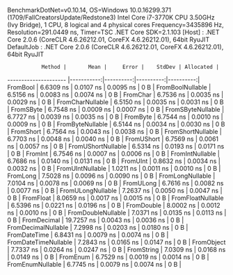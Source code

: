 
BenchmarkDotNet=v0.10.14, OS=Windows 10.0.16299.371 (1709/FallCreatorsUpdate/Redstone3)
Intel Core i7-3770K CPU 3.50GHz (Ivy Bridge), 1 CPU, 8 logical and 4 physical cores
Frequency=3435896 Hz, Resolution=291.0449 ns, Timer=TSC
.NET Core SDK=2.1.103
  [Host]     : .NET Core 2.0.6 (CoreCLR 4.6.26212.01, CoreFX 4.6.26212.01), 64bit RyuJIT
  DefaultJob : .NET Core 2.0.6 (CoreCLR 4.6.26212.01, CoreFX 4.6.26212.01), 64bit RyuJIT


               Method |       Mean |     Error |    StdDev | Allocated |
--------------------- |-----------:|----------:|----------:|----------:|
             FromBool |  6.6309 ns | 0.0107 ns | 0.0095 ns |       0 B |
     FromBoolNullable |  6.5156 ns | 0.0083 ns | 0.0074 ns |       0 B |
             FromChar |  6.7536 ns | 0.0035 ns | 0.0029 ns |       0 B |
     FromCharNullable |  6.5150 ns | 0.0035 ns | 0.0031 ns |       0 B |
            FromSByte |  6.7548 ns | 0.0009 ns | 0.0007 ns |       0 B |
    FromSByteNullable |  6.7727 ns | 0.0039 ns | 0.0035 ns |       0 B |
             FromByte |  6.7544 ns | 0.0010 ns | 0.0009 ns |       0 B |
     FromByteNullable |  6.5144 ns | 0.0034 ns | 0.0030 ns |       0 B |
            FromShort |  6.7564 ns | 0.0043 ns | 0.0038 ns |       0 B |
    FromShortNullable |  6.7703 ns | 0.0048 ns | 0.0040 ns |       0 B |
           FromUShort |  6.7569 ns | 0.0061 ns | 0.0057 ns |       0 B |
   FromUShortNullable |  6.5314 ns | 0.0193 ns | 0.0171 ns |       0 B |
              FromInt |  6.7546 ns | 0.0007 ns | 0.0006 ns |       0 B |
      FromIntNullable |  6.7686 ns | 0.0140 ns | 0.0131 ns |       0 B |
             FromUInt |  0.8632 ns | 0.0034 ns | 0.0032 ns |       0 B |
     FromUIntNullable |  1.0211 ns | 0.0011 ns | 0.0010 ns |       0 B |
             FromLong |  7.5028 ns | 0.0096 ns | 0.0090 ns |       0 B |
     FromLongNullable |  7.0104 ns | 0.0078 ns | 0.0069 ns |       0 B |
            FromULong |  6.7616 ns | 0.0082 ns | 0.0077 ns |       0 B |
    FromULongNullable |  7.2637 ns | 0.0050 ns | 0.0047 ns |       0 B |
            FromFloat |  8.0659 ns | 0.0017 ns | 0.0015 ns |       0 B |
    FromFloatNullable |  6.5396 ns | 0.0221 ns | 0.0196 ns |       0 B |
           FromDouble |  8.0002 ns | 0.0012 ns | 0.0010 ns |       0 B |
   FromDoubleNullable |  7.0371 ns | 0.0135 ns | 0.0113 ns |       0 B |
          FromDecimal | 19.7257 ns | 0.0043 ns | 0.0036 ns |       0 B |
  FromDecimalNullable |  7.2998 ns | 0.0203 ns | 0.0180 ns |       0 B |
         FromDateTime |  6.8431 ns | 0.0079 ns | 0.0074 ns |       0 B |
 FromDateTimeNullable |  7.2843 ns | 0.0165 ns | 0.0147 ns |       0 B |
           FromObject |  7.7337 ns | 0.0264 ns | 0.0247 ns |       0 B |
           FromString |  7.0309 ns | 0.0168 ns | 0.0149 ns |       0 B |
             FromEnum |  6.7529 ns | 0.0019 ns | 0.0014 ns |       0 B |
     FromEnumNullable |  6.7745 ns | 0.0079 ns | 0.0074 ns |       0 B |
